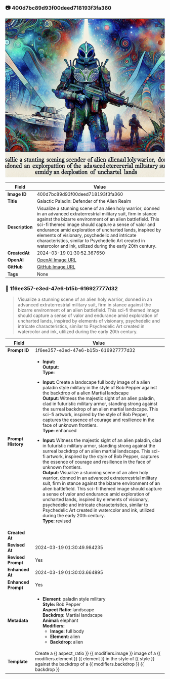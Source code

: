 

### 📷 400d7bc89d93f00deed718193f3fa360 

![data.id](./400d7bc89d93f00deed718193f3fa360.jpg)

| Field          | Value                                                                                                                     |
|----------------|---------------------------------------------------------------------------------------------------------------------------|
| **Image ID**             | 400d7bc89d93f00deed718193f3fa360                                                                                                             |
| **Title**           | Galactic Paladin: Defender of the Alien Realm                                                                                                       |
| **Description**           | Visualize a stunning scene of an alien holy warrior, donned in an advanced extraterrestrial military suit, firm in stance against the bizarre environment of an alien battlefield. This sci-fi themed image should capture a sense of valor and endurance amid exploration of uncharted lands, inspired by elements of visionary, psychedelic and intricate characteristics, similar to Psychedelic Art created in watercolor and ink, utilized during the early 20th century.                                                                                                       |
| **CreatedAt**        | 2024-03-19 01:30:52.367650                                                                                                        |
| **OpenAI**         | [OpenAI Image URL](https://oaidalleapiprodscus.blob.core.windows.net/private/org-TZj0gKpq3CiXdXNznVOkBYav/user-t5KW5S6yYiCS0u4yDWasqnEP/img-FjD0UdOZMfINTmihOBS3aFQH.png?st=2024-03-19T00%3A30%3A48Z&se=2024-03-19T02%3A30%3A48Z&sp=r&sv=2021-08-06&sr=b&rscd=inline&rsct=image/png&skoid=6aaadede-4fb3-4698-a8f6-684d7786b067&sktid=a48cca56-e6da-484e-a814-9c849652bcb3&skt=2024-03-19T00%3A18%3A37Z&ske=2024-03-20T00%3A18%3A37Z&sks=b&skv=2021-08-06&sig=tgjGgureeWPinZBK2TCC3fCn1BYm9XENQ6mKInYoObo%3D)                                                                                |
| **GitHub**         | [GitHub Image URL](https://github.com/Caneta-Silva/cyber-tomorrow/blob/main/images/400d7bc89d93f00deed718193f3fa360/400d7bc89d93f00deed718193f3fa360.jpg)                                                                                |
| **Tags**       | None                                                                                                                   |

### 📜 1f6ee357-e3ed-47e6-b15b-616927777d32

> Visualize a stunning scene of an alien holy warrior, donned in an advanced extraterrestrial military suit, firm in stance against the bizarre environment of an alien battlefield. This sci-fi themed image should capture a sense of valor and endurance amid exploration of uncharted lands, inspired by elements of visionary, psychedelic and intricate characteristics, similar to Psychedelic Art created in watercolor and ink, utilized during the early 20th century.

| Field          | Value                                                                                                                                                                      |
|----------------|----------------------------------------------------------------------------------------------------------------------------------------------------------------------------|
| **Prompt ID**  | 1f6ee357-e3ed-47e6-b15b-616927777d32                                                                                                                                                            |
| **Prompt History** | <ul><li>**Input:**  <br> **Output:**  <br> **Type:** </li></ul><ul><li>**Input:** Create a landscape full body image of a alien paladin style military in the style of Bob Pepper against the backdrop of a alien Martial landscape <br> **Output:** Witness the majestic sight of an alien paladin, clad in futuristic military armor, standing strong against the surreal backdrop of an alien martial landscape. This sci-fi artwork, inspired by the style of Bob Pepper, captures the essence of courage and resilience in the face of unknown frontiers. <br> **Type:** enhanced</li></ul><ul><li>**Input:** Witness the majestic sight of an alien paladin, clad in futuristic military armor, standing strong against the surreal backdrop of an alien martial landscape. This sci-fi artwork, inspired by the style of Bob Pepper, captures the essence of courage and resilience in the face of unknown frontiers. <br> **Output:** Visualize a stunning scene of an alien holy warrior, donned in an advanced extraterrestrial military suit, firm in stance against the bizarre environment of an alien battlefield. This sci-fi themed image should capture a sense of valor and endurance amid exploration of uncharted lands, inspired by elements of visionary, psychedelic and intricate characteristics, similar to Psychedelic Art created in watercolor and ink, utilized during the early 20th century. <br> **Type:** revised</li></ul> |
| **Created At** |                                                                                                                                                    |
| **Revised At** | 2024-03-19 01:30:49.984235                                                                                                                                                   |
| **Revised Prompt** | Yes                                                                                                                                                                      |
| **Enhanced At** | 2024-03-19 01:30:03.664895                                                                                                                                                  |
| **Enhanced Prompt** | Yes                                                                                                                                                                    |
| **Metadata**   | <ul><li>**Element:** paladin style military <br> **Style:** Bob Pepper <br> **Aspect Ratio:** landscape <br> **Backdrop:** Martial landscape <br> **Animal:** elephant <br> **Modifiers:**<ul><li>**Image:** full body</li><li>**Element:** alien</li><li>**Backdrop:** alien</li></ul></li></ul> |
| **Template**   | Create a {{ aspect_ratio }} {{ modifiers.image }} image of a {{ modifiers.element }} {{ element }} in the style of {{ style }} against the backdrop of a {{ modifiers.backdrop }} {{ backdrop }}                                                                                                                                           |


